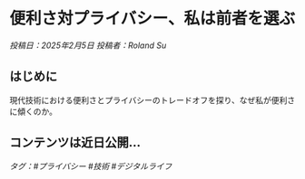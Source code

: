 # 便利さ対プライバシー、私は前者を選ぶ

*投稿日：2025年2月5日 投稿者：Roland Su*

## はじめに

現代技術における便利さとプライバシーのトレードオフを探り、なぜ私が便利さに傾くのか。

## コンテンツは近日公開...

*タグ：#プライバシー #技術 #デジタルライフ* 